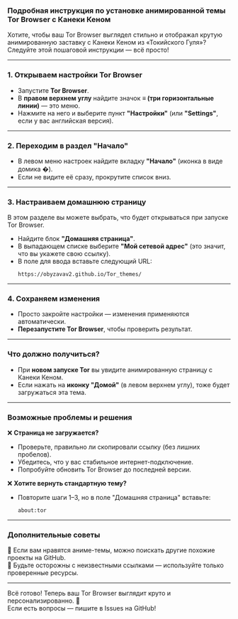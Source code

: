 ### Подробная инструкция по установке анимированной темы Tor Browser с Канеки Кеном  

Хотите, чтобы ваш Tor Browser выглядел стильно и отображал крутую анимированную заставку с Канеки Кеном из «Токийского Гуля»? Следуйте этой пошаговой инструкции — всё просто!  

---

### **1. Открываем настройки Tor Browser**  
- Запустите **Tor Browser**.  
- В **правом верхнем углу** найдите значок **≡ (три горизонтальные линии)** — это меню.  
- Нажмите на него и выберите пункт **"Настройки"** (или **"Settings"**, если у вас английская версия).  

---

### **2. Переходим в раздел "Начало"**  
- В левом меню настроек найдите вкладку **"Начало"** (иконка в виде домика �).  
- Если не видите её сразу, прокрутите список вниз.  

---

### **3. Настраиваем домашнюю страницу**  
В этом разделе вы можете выбрать, что будет открываться при запуске Tor Browser.  

- Найдите блок **"Домашняя страница"**.  
- В выпадающем списке выберите **"Мой сетевой адрес"** (это значит, что вы укажете свою ссылку).  
- В поле для ввода вставьте следующий URL:  
  ```
  https://obyzavav2.github.io/Tor_themes/
  ```  

---

### **4. Сохраняем изменения**  
- Просто закройте настройки — изменения применяются автоматически.  
- **Перезапустите Tor Browser**, чтобы проверить результат.  

---

### **Что должно получиться?**  
- При **новом запуске Tor** вы увидите анимированную страницу с Канеки Кеном.  
- Если нажать на **иконку "Домой"** (в левом верхнем углу), тоже будет загружаться эта тема.  

---

### **Возможные проблемы и решения**  
❌ **Страница не загружается?**  
- Проверьте, правильно ли скопировали ссылку (без лишних пробелов).  
- Убедитесь, что у вас стабильное интернет-подключение.  
- Попробуйте обновить Tor Browser до последней версии.  

❌ **Хотите вернуть стандартную тему?**  
- Повторите шаги 1–3, но в поле "Домашняя страница" вставьте:  
  ```
  about:tor
  ```  

---

### **Дополнительные советы**  
🔹 Если вам нравятся аниме-темы, можно поискать другие похожие проекты на GitHub.  
🔹 Будьте осторожны с неизвестными ссылками — используйте только проверенные ресурсы.  

---

Всё готово! Теперь ваш Tor Browser выглядит круто и персонализированно. 🎉  
Если есть вопросы — пишите в Issues на GitHub!
